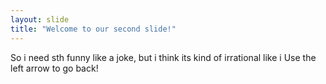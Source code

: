 ```yaml
---
layout: slide
title: "Welcome to our second slide!"
---
```

So i need sth funny like a joke, but i think its kind of irrational like i
Use the left arrow to go back!
